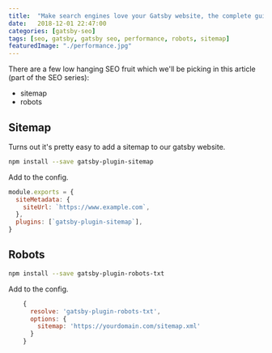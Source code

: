 ```yaml
---
title:  "Make search engines love your Gatsby website, the complete guide to Gatsby SEO - Part 3: Robots and sitemap"
date:   2018-12-01 22:47:00
categories: [gatsby-seo]
tags: [seo, gatsby, gatsby seo, performance, robots, sitemap]
featuredImage: "./performance.jpg"
---
```


There are a few low hanging SEO fruit which we'll be picking in this article (part of the SEO series):
* sitemap
* robots

## Sitemap
Turns out it's pretty easy to add a sitemap to our gatsby website. 

```sh
npm install --save gatsby-plugin-sitemap
```

Add to the config.

```js
module.exports = {
  siteMetadata: {
    siteUrl: `https://www.example.com`,
  },
  plugins: [`gatsby-plugin-sitemap`],
}
```

## Robots

```sh
npm install --save gatsby-plugin-robots-txt
```

Add to the config.

```js
    {
      resolve: 'gatsby-plugin-robots-txt',
      options: {
        sitemap: 'https://yourdomain.com/sitemap.xml'
      }
    }
```
